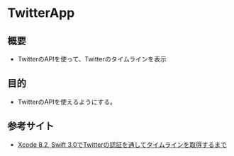# TwitterApp

## 概要
- TwitterのAPIを使って、Twitterのタイムラインを表示

## 目的
- TwitterのAPIを使えるようにする。

## 参考サイト
- [Xcode 8.2, Swift 3.0でTwitterの認証を通してタイムラインを取得するまで](https://qiita.com/keisei_1092/items/32a96dbdb6bc394b0e8e)


